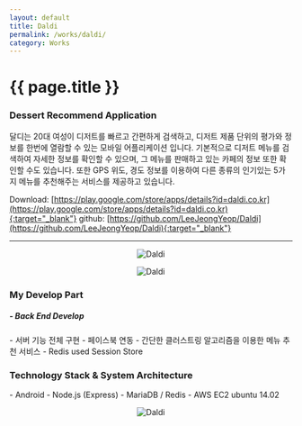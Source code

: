 ```yaml
---
layout: default
title: Daldi
permalink: /works/daldi/
category: Works
---
```


# {{ page.title }}

### Dessert Recommend Application

달디는 20대 여성이 디저트를 빠르고 간편하게 검색하고, 디저트 제품 단위의 평가와 정보를 한번에 열람할 수 있는 모바일 어플리케이션 입니다. 기본적으로 디저트 메뉴를 검색하여 자세한 정보를 확인할 수 있으며, 그 메뉴를 판매하고 있는 카페의 정보 또한 확인할 수도 있습니다. 또한 GPS 위도, 경도 정보를 이용하여 다른 종류의 인기있는 5가지 메뉴를 추천해주는 서비스를 제공하고 있습니다.

Download: [https://play.google.com/store/apps/details?id=daldi.co.kr](https://play.google.com/store/apps/details?id=daldi.co.kr){:target="_blank"}
github: [https://github.com/LeeJeongYeop/Daldi](https://github.com/LeeJeongYeop/Daldi){:target="_blank"}

---
<p align="center"><img src="/img/nektime/daldi1.png" alt="Daldi" class="img-responsive"/></p>
<p align="center"><img src="/img/nektime/daldi2.png" alt="Daldi" class="img-responsive"/></p>

<h3 class="section">My Develop Part</h3>
<h5> - Back End Develop</h5>
- 서버 기능 전체 구현
- 페이스북 연동
- 간단한 클러스트링 알고리즘을 이용한 메뉴 추천 서비스
- Redis used Session Store

<h3 class="section">Technology Stack & System Architecture</h3>
- Android
- Node.js (Express)
- MariaDB / Redis
- AWS EC2 ubuntu 14.02

<p align="center"><img src="/img/nektime/daldi_a.JPG" alt="Daldi" class="img-responsive"/></p>